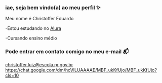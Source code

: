 ### iae, seja bem vindo(a) ao meu perfil :sparkles: 

 Meu nome é Christoffer Eduardo
 
 -Estou estudando no [Alura](https://www.alura.com.br)
 
 -Cursando ensino médio

 ### Pode entrar em contato comigo no meu e-mail 📬
 christoffer.luiz@escola.pr.gov.br
https://chat.google.com/dm/hoVlLUAAAAE/MBF_ukKfUjo/MBF_ukKfUjo?cls=10
